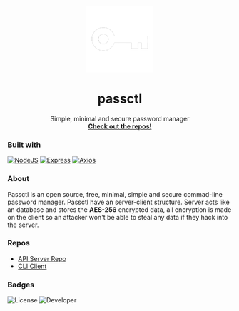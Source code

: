<br />
<div align="center">
  <a href="https://github.com/passctl">
    <img src="assets/transperent.png" alt="logo" width="150" height="150">
  </a>

  <h1 align="center">passctl</h1>

  <p align="center">
    Simple, minimal and secure password manager
    <br />
    <a href="https://github.com/orgs/passctl/repositories"><strong>Check out the repos!</strong></a>
  </p>
</div>

### Built with
[![NodeJS][nodejs]][nodejs-url]
[![Express][express]][express-url]
[![Axios][axios]][axios-url]

### About
Passctl is an open source, free, minimal, simple and secure commad-line password manager. Passctl have an server-client structure.
Server acts like an database and stores the **AES-256** encrypted data, all encryption is made on the client
so an attacker won't be able to steal any data if they hack into the server. 

### Repos
- [API Server Repo](https://github.com/passctl/server)
- [CLI Client](https://github.com/passctl/cli-client)

### Badges
![License][mit]
![Developer][dev]
<!-- [![Website][web]][web-url] -->

[nodejs]: https://img.shields.io/badge/nodejs-000000?style=for-the-badge&logo=nodedotjs&logoColor=success
[nodejs-url]: https://nodejs.org/en
[express]: https://img.shields.io/badge/express-000000?style=for-the-badge&logo=express&logoColor=yellow
[express-url]: http://expressjs.com/
[axios]: https://img.shields.io/badge/axios-000000?style=for-the-badge&logo=axios&logoColor=purple
[axios-url]: https://axios-http.com/
[mit]: https://img.shields.io/badge/License-MIT-000000?style=for-the-badge
[dev]: https://img.shields.io/badge/Developer-ngn-000000?style=for-the-badge
<!--
*** [web]: https://img.shields.io/badge/Website-Github-000000?style=for-the-badge
*** [web-url]: https://awesome-password-manager.github.io
-->
